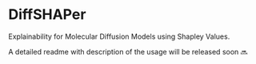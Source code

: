 # DiffSHAPer
Explainability for Molecular Diffusion Models using Shapley Values.

A detailed readme with description of the usage will be released soon 🔜
